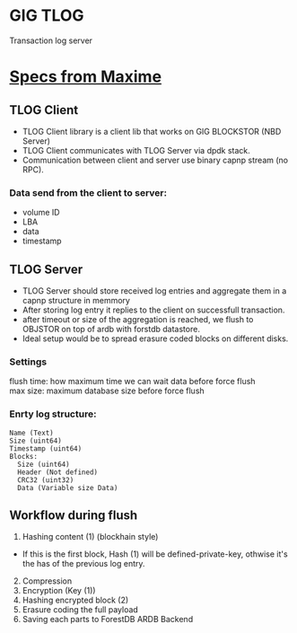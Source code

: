 # GIG TLOG 
Transaction log server

# [Specs from Maxime](https://github.com/g8os/tlog/blob/master/SPECS.md)

## TLOG Client

- TLOG Client library is a client lib that works on GIG BLOCKSTOR (NBD Server)
- TLOG Client communicates with TLOG Server via dpdk stack.
- Communication between client and server use binary capnp stream (no RPC).

### Data send from the client to server:
- volume ID
- LBA
- data
- timestamp

## TLOG Server

- TLOG Server should store received log entries and aggregate them in a capnp structure in memmory
- After storing log entry it replies to the client on successfull transaction.
- after timeout or size of the aggregation is reached, we flush to OBJSTOR on top of ardb with forstdb datastore.
- Ideal setup would be to spread erasure coded blocks on different disks.

### Settings

flush time: how maximum time we can wait data before force flush  
max size: maximum database size before force flush

### Enrty log structure:
```
Name (Text)
Size (uint64)
Timestamp (uint64)
Blocks:
  Size (uint64)
  Header (Not defined)
  CRC32 (uint32)
  Data (Variable size Data)
```

## Workflow during flush

1. Hashing content (1) (blockhain style)
 - If this is the first block, Hash (1) will be defined-private-key, 
   othwise it's the has of the previous log entry.
2. Compression
3. Encryption (Key (1))
4. Hashing encrypted block (2)
5. Erasure coding the full payload
6. Saving each parts to ForestDB ARDB Backend
